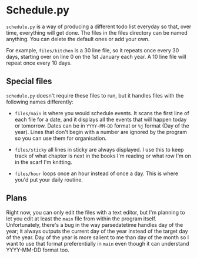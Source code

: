 # Schedule.py

`schedule.py` is a way of producing a different todo list everyday so that, over time, everything will get done. The files in the files directory can be named anything. You can delete the default ones or add your own.

For example, `files/kitchen` is a 30 line file, so it repeats once every 30 days, starting over on line 0 on the 1st January each year. A 10 line file will repeat once every 10 days.

## Special files

`schedule.py` doesn't require these files to run, but it handles files with the following names differently:

- `files/main` is where you would schedule events. It scans the first line of each file for a date, and it displays all the events that will happen today or tomorrow. Dates can be in `YYYY-MM-DD` format or `%j` format (Day of the year). Lines that don't begin with a number are ignored by the program so you can use them for organisation.

- `files/sticky` all lines in sticky are always displayed. I use this to keep track of what chapter is next in the books I'm reading or what row I'm on in the scarf I'm knitting.

- `files/hour` loops once an hour instead of once a day. This is where you'd put your daily routine.

## Plans

Right now, you can only edit the files with a text editor, but I'm planning to let you edit at least the `main` file from within the program itself. Unfortunately, there's a bug in the way parsedatetime handles day of the year; it always outputs the current day of the year instead of the target day of the year. Day of the year is more salient to me than day of the month so I want to use that format preferentially in `main` even though it can understand YYYY-MM-DD format too.